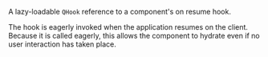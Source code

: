 A lazy-loadable `QHook` reference to a component's on resume hook.

The hook is eagerly invoked when the application resumes on the client. Because it is called eagerly, this allows the component to hydrate even if no user interaction has taken place.
